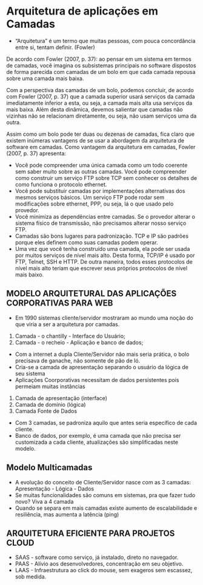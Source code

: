# Arquitetura de aplicações em Camadas
- “Arquitetura” é um termo que muitas pessoas, com pouca concordância entre si, tentam definir. (Fowler)

De acordo com Fowler (2007, p. 37): ao pensar em um sistema em termos de camadas, você imagina os subsistemas principais no software dispostos de forma parecida com camadas de um bolo em que cada camada repousa sobre uma camada mais baixa.

Com a perspectiva das camadas de um bolo, podemos concluir, de acordo com Fowler (2007, p. 37) que a camada superior usará serviços da camada imediatamente inferior a esta, ou seja, a camada mais alta usa serviços da mais baixa. Além desta dinâmica, devemos salientar que camadas não vizinhas não se relacionam diretamente, ou seja, não usam serviços uma da outra.

Assim como um bolo pode ter duas ou dezenas de camadas, fica claro que existem inúmeras vantagens de se usar a abordagem da arquitetura de software em camadas. Como vantagem da arquitetura em camadas, Fowler (2007, p. 37) apresenta:

- Você pode compreender uma única camada como um todo coerente sem saber muito sobre as outras camadas. Você pode compreender como construir um serviço FTP sobre TCP sem conhecer os detalhes de como funciona o protocolo ethernet.
- Você pode substituir camadas por implementações alternativas dos mesmos serviços básicos. Um serviço FTP pode rodar sem modificações sobre ethernet, PPP, ou seja, lá o que usado pelo provedor.
- Você minimiza as dependências entre camadas. Se o provedor alterar o sistema físico de transmissão, não precisamos alterar nosso serviço FTP.
- Camadas são bons lugares para padronização. TCP e IP são padrões porque eles definem como suas camadas podem operar.
- Uma vez que você tenha construído uma camada, ela pode ser usada por muitos serviços de nível mais alto. Desta forma, TCP/IP é usado por FTP, Telnet, SSH e HTTP. De outra maneira, todos esses protocolos de nível mais alto teriam que escrever seus próprios protocolos de nível mais baixo.

## MODELO ARQUITETURAL DAS APLICAÇÕES CORPORATIVAS PARA WEB
- Em 1990 sistemas cliente/servidor mostraram ao mundo uma noção do que viria a ser a arquitetura por camadas.

1. Camada - o chantilly - Interface do Usuário;
2. Camada - o recheio - Aplicação e banco de dados;

- Com a internet a dupla Cliente/Servidor não mais seria prática, o bolo precisava de ganache, não somente de pão de ló.
- Cria-se a camada de apresentação separando o usuário da lógica de seu sistema
- Aplicações Coorporativas necessitam de dados persistentes pois permeiam muitas instâncias

1. Camada de apresentação (interface)
2. Camada de domínio (lógica)
3. Camada Fonte de Dados

- Com 3 camadas, se padroniza aquilo que antes seria específico de cada cliente.
- Banco de dados, por exemplo, é uma camada que não precisa ser customizada a cada cliente, atualizações são simplificadas neste modelo.

## Modelo Multicamadas
- A evolução do conceito de Cliente/Servidor nasce com as 3 camadas: Apresentação - Lógica - Dados
- Se muitas funcionalidades são comuns em sistemas, pra que fazer tudo novo? Viva a 4 camada
- Quando se separa em mais camadas existe aumento de escalabilidade e resiliência, mas aumenta a latência (ping)

## ARQUITETURA EFICIENTE PARA PROJETOS CLOUD
- SAAS - software como serviço, já instalado, direto no navegador.
- PAAS - Alívio aos desenvolvedores, concentração em seu objetivo.
- LAAS - Infraestrutura ao click do mouse, sem exageros sem escassez, sob medida.